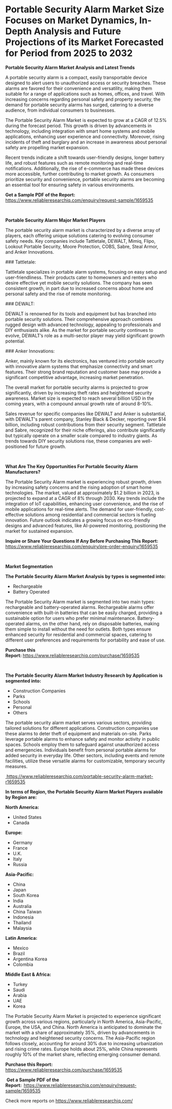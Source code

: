 <p><h1>Portable Security Alarm Market Size Focuses on Market Dynamics, In-Depth Analysis and Future Projections of its Market Forecasted for Period from 2025 to 2032</h1></p><p><strong>Portable Security Alarm Market Analysis and Latest Trends</strong></p>
<p><p>A portable security alarm is a compact, easily transportable device designed to alert users to unauthorized access or security breaches. These alarms are favored for their convenience and versatility, making them suitable for a range of applications such as homes, offices, and travel. With increasing concerns regarding personal safety and property security, the demand for portable security alarms has surged, catering to a diverse audience, from individual consumers to businesses.</p><p>The Portable Security Alarm Market is expected to grow at a CAGR of 12.5% during the forecast period. This growth is driven by advancements in technology, including integration with smart home systems and mobile applications, enhancing user experience and connectivity. Moreover, rising incidents of theft and burglary and an increase in awareness about personal safety are propelling market expansion. </p><p>Recent trends indicate a shift towards user-friendly designs, longer battery life, and robust features such as remote monitoring and real-time notifications. Additionally, the rise of e-commerce has made these devices more accessible, further contributing to market growth. As consumers prioritize security and convenience, portable security alarms are becoming an essential tool for ensuring safety in various environments.</p></p>
<p><strong>Get a Sample PDF of the Report:&nbsp;</strong> <a href="https://www.reliableresearchiq.com/enquiry/request-sample/1659535?utm_campaign=2237&utm_medium=2&utm_source=Github&utm_content=ia&utm_term=06022025&utm_id=portable-security-alarm">https://www.reliableresearchiq.com/enquiry/request-sample/1659535</a></p>
<p>&nbsp;</p>
<p><strong>Portable Security Alarm Major Market Players</strong></p>
<p><p>The portable security alarm market is characterized by a diverse array of players, each offering unique solutions catering to evolving consumer safety needs. Key companies include Tattletale, DEWALT, Mimiq, Flipo, Lookout Portable Security, Moore Protection, COBS, Sabre, Steal Armor, and Anker Innovations.</p><p>### Tattletale:</p><p>Tattletale specializes in portable alarm systems, focusing on easy setup and user-friendliness. Their products cater to homeowners and renters who desire effective yet mobile security solutions. The company has seen consistent growth, in part due to increased concerns about home and personal safety and the rise of remote monitoring.</p><p>### DEWALT:</p><p>DEWALT is renowned for its tools and equipment but has branched into portable security solutions. Their comprehensive approach combines rugged design with advanced technology, appealing to professionals and DIY enthusiasts alike. As the market for portable security continues to evolve, DEWALT’s role as a multi-sector player may yield significant growth potential.</p><p>### Anker Innovations:</p><p>Anker, mainly known for its electronics, has ventured into portable security with innovative alarm systems that emphasize connectivity and smart features. Their strong brand reputation and customer base may provide a significant competitive advantage, increasing market penetration.</p><p>The overall market for portable security alarms is projected to grow significantly, driven by increasing theft rates and heightened security awareness. Market size is expected to reach several billion USD in the coming years, with a compound annual growth rate of around 8-10%.</p><p>Sales revenue for specific companies like DEWALT and Anker is substantial, with DEWALT's parent company, Stanley Black & Decker, reporting over $14 billion, including robust contributions from their security segment. Tattletale and Sabre, recognized for their niche offerings, also contribute significantly but typically operate on a smaller scale compared to industry giants. As trends towards DIY security solutions rise, these companies are well-positioned for future growth.</p></p>
<p>&nbsp;</p>
<p><strong>What Are The Key Opportunities For Portable Security Alarm Manufacturers?</strong></p>
<p><p>The Portable Security Alarm market is experiencing robust growth, driven by increasing safety concerns and the rising adoption of smart home technologies. The market, valued at approximately $1.2 billion in 2023, is projected to expand at a CAGR of 8% through 2030. Key trends include the integration of IoT capabilities, enhancing user convenience, and the rise of mobile applications for real-time alerts. The demand for user-friendly, cost-effective solutions among residential and commercial sectors is fueling innovation. Future outlook indicates a growing focus on eco-friendly designs and advanced features, like AI-powered monitoring, positioning the market for sustained expansion.</p></p>
<p><strong>Inquire or Share Your Questions If Any Before Purchasing This Report:</strong> <a href="https://www.reliableresearchiq.com/enquiry/pre-order-enquiry/1659535?utm_campaign=2237&utm_medium=2&utm_source=Github&utm_content=ia&utm_term=06022025&utm_id=portable-security-alarm">https://www.reliableresearchiq.com/enquiry/pre-order-enquiry/1659535</a></p>
<p>&nbsp;</p>
<p><strong>Market Segmentation</strong></p>
<p><strong>The Portable Security Alarm Market Analysis by types is segmented into:</strong></p>
<p><ul><li>Rechargeable</li><li>Battery Operated</li></ul></p>
<p><p>The Portable Security Alarm market is segmented into two main types: rechargeable and battery-operated alarms. Rechargeable alarms offer convenience with built-in batteries that can be easily charged, providing a sustainable option for users who prefer minimal maintenance. Battery-operated alarms, on the other hand, rely on disposable batteries, making them simple to install without the need for outlets. Both types ensure enhanced security for residential and commercial spaces, catering to different user preferences and requirements for portability and ease of use.</p></p>
<p><strong>Purchase this Report:&nbsp;</strong><a href="https://www.reliableresearchiq.com/purchase/1659535?utm_campaign=2237&utm_medium=2&utm_source=Github&utm_content=ia&utm_term=06022025&utm_id=portable-security-alarm">https://www.reliableresearchiq.com/purchase/1659535</a></p>
<p>&nbsp;</p>
<p><strong>The Portable Security Alarm Market Industry Research by Application is segmented into:</strong></p>
<p><ul><li>Construction Companies</li><li>Parks</li><li>Schools</li><li>Personal</li><li>Others</li></ul></p>
<p><p>The portable security alarm market serves various sectors, providing tailored solutions for different applications. Construction companies use these alarms to deter theft of equipment and materials on-site. Parks leverage portable alarms to enhance safety and monitor activity in public spaces. Schools employ them to safeguard against unauthorized access and emergencies. Individuals benefit from personal portable alarms for added security in everyday life. Other sectors, including events and remote facilities, utilize these versatile alarms for customizable, temporary security measures.</p></p>
<p><a href="https://www.reliableresearchiq.com/portable-security-alarm-market-r1659535?utm_campaign=2237&utm_medium=2&utm_source=Github&utm_content=ia&utm_term=06022025&utm_id=portable-security-alarm">&nbsp;https://www.reliableresearchiq.com/portable-security-alarm-market-r1659535</a></p>
<p><strong>In terms of Region, the Portable Security Alarm Market Players available by Region are:</strong></p>
<p>
    <p> <strong> North America: </strong>
        <ul>
            <li>United States</li>
            <li>Canada</li>
        </ul>
        </p> 
    <p> <strong> Europe: </strong>
        <ul>
            <li>Germany</li>
            <li>France</li>
            <li>U.K.</li>
            <li>Italy</li>
            <li>Russia</li>
        </ul>
        </p> 
    <p> <strong> Asia-Pacific: </strong>
        <ul>
            <li>China</li>
            <li>Japan</li>
            <li>South Korea</li>
            <li>India</li>
            <li>Australia</li>
            <li>China Taiwan</li>
            <li>Indonesia</li>
            <li>Thailand</li>
            <li>Malaysia</li>
        </ul>
        </p> 
    <p> <strong> Latin America: </strong>
        <ul>
            <li>Mexico</li>
            <li>Brazil</li>
            <li>Argentina Korea</li>
            <li>Colombia</li>
        </ul>
        </p> 
    <p> <strong> Middle East & Africa: </strong>
        <ul>
            <li>Turkey</li>
            <li>Saudi</li>
            <li>Arabia</li>
            <li>UAE</li>
            <li>Korea</li>
        </ul>
    </p>
    </p>
<p><p>The Portable Security Alarm Market is projected to experience significant growth across various regions, particularly in North America, Asia-Pacific, Europe, the USA, and China. North America is anticipated to dominate the market with a share of approximately 35%, driven by advancements in technology and heightened security concerns. The Asia-Pacific region follows closely, accounting for around 30% due to increasing urbanization and rising crime rates. Europe holds about 25%, while China represents roughly 10% of the market share, reflecting emerging consumer demand.</p></p>
<p><strong>Purchase this Report: </strong><a href="https://www.reliableresearchiq.com/purchase/1659535?utm_campaign=2237&utm_medium=2&utm_source=Github&utm_content=ia&utm_term=06022025&utm_id=portable-security-alarm">https://www.reliableresearchiq.com/purchase/1659535</a></p>
<p>&nbsp;<strong>Get a Sample PDF of the Report:&nbsp;&nbsp;</strong><a href="https://www.reliableresearchiq.com/enquiry/request-sample/1659535?utm_campaign=2237&utm_medium=2&utm_source=Github&utm_content=ia&utm_term=06022025&utm_id=portable-security-alarm">https://www.reliableresearchiq.com/enquiry/request-sample/1659535</a></p>
<p><strong></strong></p>
<p>Check more reports on <a href="https://www.reliableresearchiq.com/?utm_campaign=2237&utm_medium=2&utm_source=Github&utm_content=ia&utm_term=06022025&utm_id=portable-security-alarm">https://www.reliableresearchiq.com/</a></p>